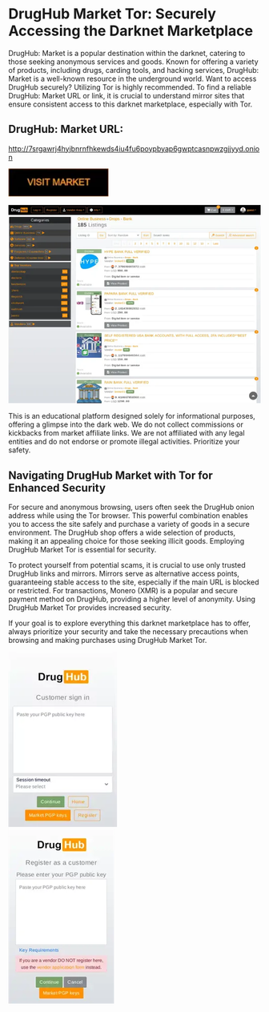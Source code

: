 # DrugHub Market Tor: Securely Accessing the Darknet Marketplace

DrugHub: Market is a popular destination within the darknet, catering to those seeking anonymous services and goods. Known for offering a variety of products, including drugs, carding tools, and hacking services, DrugHub: Market is a well-known resource in the underground world. Want to access DrugHub securely? Utilizing Tor is highly recommended. To find a reliable DrugHub: Market URL or link, it is crucial to understand mirror sites that ensure consistent access to this darknet marketplace, especially with Tor.

## DrugHub: Market URL:

http://7srgawrj4hyjbnrnfhkewds4iu4fu6poypbyap6gwptcasnpwzgjjyyd.onion

[<img src="/storage/sheet.webp" width="200">](http://7srgawrj4hyjbnrnfhkewds4iu4fu6poypbyap6gwptcasnpwzgjjyyd.onion)


<a href="http://7srgawrj4hyjbnrnfhkewds4iu4fu6poypbyap6gwptcasnpwzgjjyyd.onion"><img src="/storage/control.webp" alt="image" style="max-width: 100%;"><a>

This is an educational platform designed solely for informational purposes, offering a glimpse into the dark web. We do not collect commissions or kickbacks from market affiliate links. We are not affiliated with any legal entities and do not endorse or promote illegal activities. Prioritize your safety.

## Navigating DrugHub Market with Tor for Enhanced Security

For secure and anonymous browsing, users often seek the DrugHub onion address while using the Tor browser. This powerful combination enables you to access the site safely and purchase a variety of goods in a secure environment. The DrugHub shop offers a wide selection of products, making it an appealing choice for those seeking illicit goods. Employing DrugHub Market Tor is essential for security.

To protect yourself from potential scams, it is crucial to use only trusted DrugHub links and mirrors. Mirrors serve as alternative access points, guaranteeing stable access to the site, especially if the main URL is blocked or restricted. For transactions, Monero (XMR) is a popular and secure payment method on DrugHub, providing a higher level of anonymity. Using DrugHub Market Tor provides increased security.

If your goal is to explore everything this darknet marketplace has to offer, always prioritize your security and take the necessary precautions when browsing and making purchases using DrugHub Market Tor.


<a href="http://7srgawrj4hyjbnrnfhkewds4iu4fu6poypbyap6gwptcasnpwzgjjyyd.onion"><img src="/storage/photo.webp" alt="image" style="max-width: 100%;"><a>  
<a href="http://7srgawrj4hyjbnrnfhkewds4iu4fu6poypbyap6gwptcasnpwzgjjyyd.onion"><img src="/storage/snap.webp" alt="image" style="max-width: 100%;"><a>